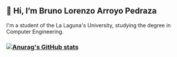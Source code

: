 ## 👋 Hi, I’m Bruno Lorenzo Arroyo Pedraza


I'm a student of the La Laguna's University, studying the degree in Computer Engineering.

### [![Anurag's GitHub stats](https://github-readme-stats.vercel.app/api?username=alu0101123677&count_private=true&show_icons=true)](hhttps://github.com/alu0101123677/github-readme-stats)


